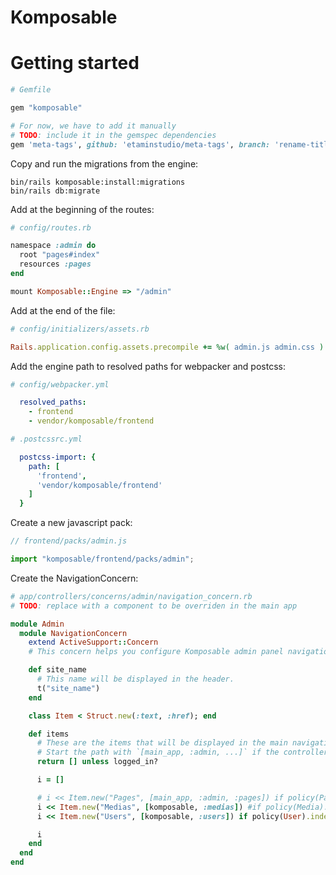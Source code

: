 # Komposable

# Getting started

```ruby
# Gemfile

gem "komposable"

# For now, we have to add it manually
# TODO: include it in the gemspec dependencies
gem 'meta-tags', github: 'etaminstudio/meta-tags', branch: 'rename-title-helper'
```

Copy and run the migrations from the engine:

```
bin/rails komposable:install:migrations
bin/rails db:migrate
```

Add at the beginning of the routes:

```ruby
# config/routes.rb

namespace :admin do
  root "pages#index"
  resources :pages
end

mount Komposable::Engine => "/admin"
```

Add at the end of the file:

```ruby
# config/initializers/assets.rb

Rails.application.config.assets.precompile += %w( admin.js admin.css )
```

Add the engine path to resolved paths for webpacker and postcss:

```yml
# config/webpacker.yml

  resolved_paths:
    - frontend
    - vendor/komposable/frontend
```

```yml
# .postcssrc.yml

  postcss-import: {
    path: [
      'frontend',
      'vendor/komposable/frontend'
    ]
  }
```

Create a new javascript pack:

```js
// frontend/packs/admin.js

import "komposable/frontend/packs/admin";
```

Create the NavigationConcern:

```rb
# app/controllers/concerns/admin/navigation_concern.rb
# TODO: replace with a component to be overriden in the main app

module Admin
  module NavigationConcern
    extend ActiveSupport::Concern
    # This concern helps you configure Komposable admin panel navigation

    def site_name
      # This name will be displayed in the header.
      t("site_name")
    end

    class Item < Struct.new(:text, :href); end

    def items
      # These are the items that will be displayed in the main navigation.
      # Start the path with `[main_app, :admin, ...]` if the controller lives in the main app, or with `[komposable, ...]` if it's from the engine.
      return [] unless logged_in?

      i = []

      # i << Item.new("Pages", [main_app, :admin, :pages]) if policy(Page).index?
      i << Item.new("Medias", [komposable, :medias]) #if policy(Media).index?
      i << Item.new("Users", [komposable, :users]) if policy(User).index?

      i
    end
  end
end
```
